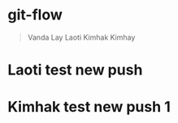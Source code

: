 # git-flow
> Vanda
> Lay
> Laoti
> Kimhak
> Kimhay 

# Laoti test new push
# Kimhak test new push 1
